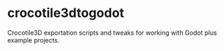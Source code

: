 # crocotile3dtogodot
Crocotile3D exportation scripts and tweaks for working with Godot plus example projects.
